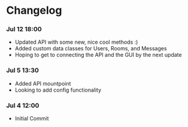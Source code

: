 # Changelog

### Jul 12 18:00
* Updated API with some new, nice cool methods :)
* Added custom data classes for Users, Rooms, and Messages
* Hoping to get to connecting the API and the GUI by the next update

### Jul 5 13:30
* Added API mountpoint
* Looking to add config functionality

### Jul 4 12:00
* Initial Commit
